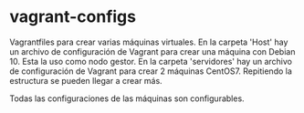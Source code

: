 # vagrant-configs
Vagrantfiles para crear varias máquinas virtuales.
En la carpeta 'Host' hay un archivo de configuración de Vagrant para crear una máquina con Debian 10. Esta la uso como nodo gestor.
En la carpeta 'servidores' hay un archivo de configuración de Vagrant para crear 2 máquinas CentOS7. Repitiendo la estructura se pueden llegar a crear más.

Todas las configuraciones de las máquinas son configurables.
